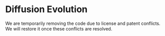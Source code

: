 # Diffusion Evolution

We are temporarily removing the code due to license and patent conflicts. We will restore it once these conflicts are resolved.